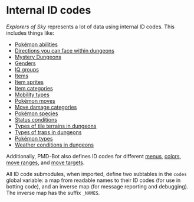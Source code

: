 # Internal ID codes

_Explorers of Sky_ represents a lot of data using internal ID codes. This includes things like:

- [Pokémon abilities](ability.lua)
- [Directions you can face within dungeons](direction.lua)
- [Mystery Dungeons](dungeon.lua)
- [Genders](gender.lua)
- [IQ groups](iqGroup.lua)
- [Items](item.lua)
- [Item sprites](itemSprite.lua)
- [Item categories](itemCategory.lua)
- [Mobility types](mobility.lua)
- [Pokémon moves](move.lua)
- [Move damage categories](moveCategory.lua)
- [Pokémon species](species.lua)
- [Status conditions](status.lua)
- [Types of tile terrains in dungeons](terrain.lua)
- [Types of traps in dungeons](trap.lua)
- [Pokémon types](type.lua)
- [Weather conditions in dungeons](weather.lua)

Additionally, PMD-Bot also defines ID codes for different [menus](menu.lua), [colors](color.lua), [move ranges](moveRange.lua), and [move targets](moveTarget.lua).

All ID code submodules, when imported, define two subtables in the `codes` global variable: a map from readable names to their ID codes (for use in botting code), and an inverse map (for message reporting and debugging). The inverse map has the suffix `_NAMES`.